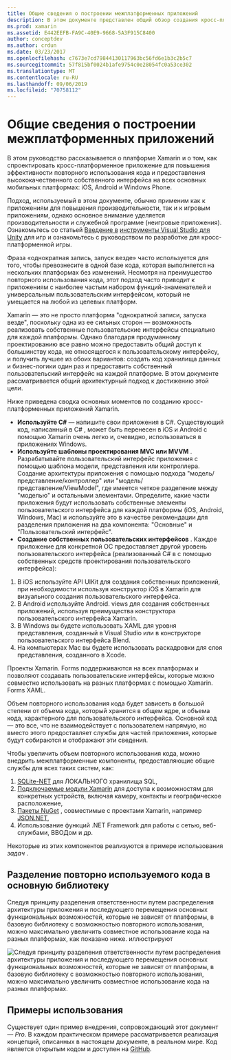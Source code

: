 ```yaml
---
title: Общие сведения о построении межплатформенных приложений
description: В этом документе представлен общий обзор создания кросс-платформенных приложений. В нем обсуждаются значения C#, конструктивные шаблоны, такие как MVC/MVVM, и собственные пользовательские интерфейсы.
ms.prod: xamarin
ms.assetid: E442EEFB-FA9C-40E9-9668-5A3F915C8400
author: conceptdev
ms.author: crdun
ms.date: 03/23/2017
ms.openlocfilehash: c7673e7cd79844130117963bc56fd6e1b3c2b5c7
ms.sourcegitcommit: 57f815bf0024b1afe9754c0e28054fc0a53ce302
ms.translationtype: MT
ms.contentlocale: ru-RU
ms.lasthandoff: 09/06/2019
ms.locfileid: "70758112"
---
```

# <a name="building-cross-platform-applications-overview"></a>Общие сведения о построении межплатформенных приложений

В этом руководство рассказывается о платформе Xamarin и о том, как спроектировать кросс-платформенное приложение для повышения эффективности повторного использования кода и предоставления высококачественного собственного интерфейса на всех основных мобильных платформах: iOS, Android и Windows Phone.

Подход, используемый в этом документе, обычно применим как к приложениям для повышения производительности, так и к игровым приложениям, однако основное внимание уделяется производительности и служебной программе (неигровые приложения). Ознакомьтесь со статьей [Введение в](~/graphics-games/monogame/introduction/index.md) [инструменты Visual Studio для Unity](https://docs.microsoft.com/visualstudio/cross-platform/visual-studio-tools-for-unity) для игр и ознакомьтесь с руководством по разработке для кросс-платформенной игры.

Фраза «однократная запись, запуск везде» часто используется для того, чтобы превознесите в одной базе кода, которая выполняется на нескольких платформах без изменений. Несмотря на преимущество повторного использования кода, этот подход часто приводит к приложениям с наиболее частым набором функций-знаменателей и универсальным пользовательским интерфейсом, который не умещается на любой из целевых платформ.

Xamarin — это не просто платформа "однократной записи, запуска везде", поскольку одна из ее сильных сторон — возможность реализовать собственные пользовательские интерфейсы специально для каждой платформы. Однако благодаря продуманному проектированию все равно можно предоставить общий доступ к большинству кода, не относящегося к пользовательскому интерфейсу, и получить лучшее из обоих вариантов: создать код хранилища данных и бизнес-логики один раз и предоставить собственный пользовательский интерфейс на каждой платформе. В этом документе рассматривается общий архитектурный подход к достижению этой цели.

Ниже приведена сводка основных моментов по созданию кросс-платформенных приложений Xamarin.

- **Используйте C#**  — напишите свои приложения в C#. Существующий код, написанный в C# , может быть перенесен в iOS и Android с помощью Xamarin очень легко и, очевидно, использоваться в приложениях Windows.
- **Используйте шаблоны проектирования MVC или MVVM** . Разрабатывайте пользовательский интерфейс приложения с помощью шаблона модели, представления или контроллера. Создание архитектуры приложения с помощью подхода "модель/представление/контроллер" или "модель/представление/ViewModel", где имеется четкое разделение между "моделью" и остальными элементами. Определите, какие части приложения будут использовать собственные элементы пользовательского интерфейса для каждой платформы (iOS, Android, Windows, Mac) и используйте это в качестве рекомендации для разделения приложения на два компонента: "Основные" и "Пользовательский интерфейс".
- **Создание собственных пользовательских интерфейсов** . Каждое приложение для конкретной ОС предоставляет другой уровень пользовательского интерфейса (реализованный C# в с помощью собственных средств проектирования пользовательского интерфейса):

1. В iOS используйте API UIKit для создания собственных приложений, при необходимости используя конструктор iOS в Xamarin для визуального создания пользовательского интерфейса.
1. В Android используйте Android. views для создания собственных приложений, используя преимущества конструктора пользовательского интерфейса Xamarin.
1. В Windows вы будете использовать XAML для уровня представления, созданный в Visual Studio или в конструкторе пользовательского интерфейса Blend.
1. На компьютерах Mac вы будете использовать раскадровки для слоя представления, созданного в Xcode.

Проекты Xamarin. Forms поддерживаются на всех платформах и позволяют создавать пользовательские интерфейсы, которые можно совместно использовать на разных платформах с помощью Xamarin. Forms XAML. 

Объем повторного использования кода будет зависеть в большой степени от объема кода, который хранится в общем ядре, и объема кода, характерного для пользовательского интерфейса. Основной код — это все, что не взаимодействует с пользователем напрямую, но вместо этого предоставляет службы для частей приложения, которые будут собираются и отображают эти сведения.

Чтобы увеличить объем повторного использования кода, можно внедрить межплатформенные компоненты, предоставляющие общие службы для всех таких систем, как:

1. [SQLite-NET](https://www.nuget.org/packages/sqlite-net-pcl/) для ЛОКАЛЬНОГО хранилища SQL,
1. [Подключаемые модули Xamarin](https://xamarin.com/plugins) для доступа к возможностям для конкретных устройств, включая камеру, контакты и географическое расположение,
1. [Пакеты NuGet](https://nuget.org) , совместимые с проектами Xamarin, например [JSON.NET](https://www.nuget.org/packages/Newtonsoft.Json/),
1. Использование функций .NET Framework для работы с сетью, веб-службами, ВВОДом и др.

Некоторые из этих компонентов реализуются в примере использования *задач* .

 <a name="Separate_Reusable_Code_into_a_Core_Library" />

## <a name="separate-reusable-code-into-a-core-library"></a>Разделение повторно используемого кода в основную библиотеку

Следуя принципу разделения ответственности путем распределения архитектуры приложения и последующего перемещения основных функциональных возможностей, которые не зависят от платформы, в базовую библиотеку с возможностью повторного использования, можно максимально увеличить совместное использование кода на разных платформах, как показано ниже. иллюстрируют

 ![](overview-images/layers2.png "Следуя принципу разделения ответственности путем распределения архитектуры приложения и последующего перемещения основных функциональных возможностей, которые не зависят от платформы, в базовую библиотеку с возможностью повторного использования, можно максимально увеличить совместное использование кода на разных платформах.")

 <a name="Case_Studies" />

## <a name="case-studies"></a>Примеры использования

Существует один пример внедрения, сопровождающий этот документ — *Pro*. В каждом практическом примере рассматривается реализация концепций, описанных в настоящем документе, в реальном мире. Код является открытым кодом и доступен на [GitHub](https://github.com/xamarin/mobile-samples/).
